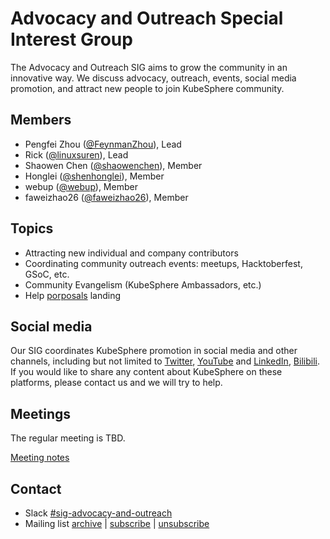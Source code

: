 # Advocacy and Outreach Special Interest Group

The Advocacy and Outreach SIG aims to grow the community in an innovative way. 
We discuss advocacy, outreach, events, social media promotion, 
and attract new people to join KubeSphere community.

## Members

- Pengfei Zhou ([@FeynmanZhou](https://github.com/FeynmanZhou)), Lead
- Rick ([@linuxsuren](https://github.com/linuxSuRen/)), Lead
- Shaowen Chen ([@shaowenchen](https://github.com/shaowenchen)), Member
- Honglei ([@shenhonglei](https://github.com/shenhonglei/)), Member
- webup ([@webup](https://github.com/webup/)), Member
- faweizhao26 ([@faweizhao26](https://github.com/faweizhao26/)), Member

## Topics

* Attracting new individual and company contributors
* Coordinating community outreach events: meetups, Hacktoberfest, GSoC, etc.
* Community Evangelism (KubeSphere Ambassadors, etc.)
* Help [porposals](https://github.com/search?q=user%3Akubesphere+label%3A%22kind%2Fproposal%22+state%3Aopen&type=Issues&ref=advsearch&l=&l=) landing

## Social media

Our SIG coordinates KubeSphere promotion in social media and other channels, 
including but not limited to [Twitter](https://twitter.com/KubeSphere), [YouTube](https://www.youtube.com/channel/UCyTdUQUYjf7XLjxECx63Hpw) and 
[LinkedIn](https://www.linkedin.com/company/kubesphere/), [Bilibili](https://space.bilibili.com/438908638/). If you would like to share any 
content about KubeSphere on these platforms, please contact us and we will try to help.

## Meetings

The regular meeting is TBD.

[Meeting notes](https://docs.google.com/document/d/1amXxLZFkR_4yQU89EZlO_P0fgUVyhXoLmNqvlA55QEg/edit)

## Contact

- Slack [#sig-advocacy-and-outreach](https://kubesphere.slack.com/messages/sig-advocacy-and-outreach)
- Mailing list [archive](https://groups.google.com/group/kubesphere-sig-advocacy-and-outreach/topics) | [subscribe](mailto:kubesphere-sig-advocacy-and-outreach+subscribe@googlegroups.com) | [unsubscribe](mailto:kubesphere-sig-advocacy-and-outreach+unsubscribe@googlegroups.com)
